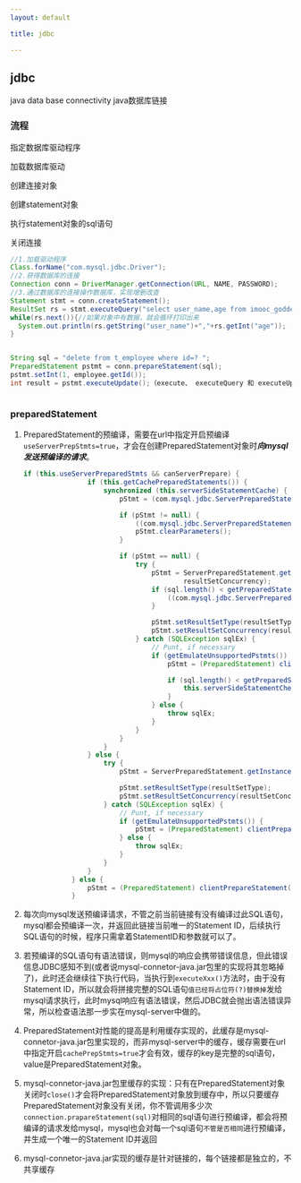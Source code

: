 ```yaml
---
layout: default

title: jdbc

---
```


## jdbc

java data base connectivity java数据库链接

### 流程

指定数据库驱动程序

加载数据库驱动

创建连接对象

创建statement对象

执行statement对象的sql语句

关闭连接

```java
//1.加载驱动程序
Class.forName("com.mysql.jdbc.Driver");
//2.获得数据库的连接
Connection conn = DriverManager.getConnection(URL, NAME, PASSWORD);
//3.通过数据库的连接操作数据库，实现增删改查
Statement stmt = conn.createStatement();
ResultSet rs = stmt.executeQuery("select user_name,age from imooc_goddess");//选择import java.sql.ResultSet;
while(rs.next()){//如果对象中有数据，就会循环打印出来
  System.out.println(rs.getString("user_name")+","+rs.getInt("age"));
}


String sql = "delete from t_employee where id=? ";
PreparedStatement pstmt = conn.prepareStatement(sql);
pstmt.setInt(1, employee.getId());
int result = pstmt.executeUpdate();（execute、 executeQuery 和 executeUpdate）



```

### preparedStatement

1. PreparedStatement的预编译，需要在url中指定开启预编译`useServerPrepStmts=true`，才会在创建PreparedStatement对象时***向mysql发送预编译的请求***。

   ```java
   if (this.useServerPreparedStmts && canServerPrepare) {
                   if (this.getCachePreparedStatements()) {
                       synchronized (this.serverSideStatementCache) {
                           pStmt = (com.mysql.jdbc.ServerPreparedStatement) this.serverSideStatementCache.remove(sql);
   
                           if (pStmt != null) {
                               ((com.mysql.jdbc.ServerPreparedStatement) pStmt).setClosed(false);
                               pStmt.clearParameters();
                           }
   
                           if (pStmt == null) {
                               try {
                                   pStmt = ServerPreparedStatement.getInstance(getMultiHostSafeProxy(), nativeSql, this.database, resultSetType,
                                           resultSetConcurrency);
                                   if (sql.length() < getPreparedStatementCacheSqlLimit()) {
                                       ((com.mysql.jdbc.ServerPreparedStatement) pStmt).isCached = true;
                                   }
   
                                   pStmt.setResultSetType(resultSetType);
                                   pStmt.setResultSetConcurrency(resultSetConcurrency);
                               } catch (SQLException sqlEx) {
                                   // Punt, if necessary
                                   if (getEmulateUnsupportedPstmts()) {
                                       pStmt = (PreparedStatement) clientPrepareStatement(nativeSql, resultSetType, resultSetConcurrency, false);
   
                                       if (sql.length() < getPreparedStatementCacheSqlLimit()) {
                                           this.serverSideStatementCheckCache.put(sql, Boolean.FALSE);
                                       }
                                   } else {
                                       throw sqlEx;
                                   }
                               }
                           }
                       }
                   } else {
                       try {
                           pStmt = ServerPreparedStatement.getInstance(getMultiHostSafeProxy(), nativeSql, this.database, resultSetType, resultSetConcurrency);
   
                           pStmt.setResultSetType(resultSetType);
                           pStmt.setResultSetConcurrency(resultSetConcurrency);
                       } catch (SQLException sqlEx) {
                           // Punt, if necessary
                           if (getEmulateUnsupportedPstmts()) {
                               pStmt = (PreparedStatement) clientPrepareStatement(nativeSql, resultSetType, resultSetConcurrency, false);
                           } else {
                               throw sqlEx;
                           }
                       }
                   }
               } else {
                   pStmt = (PreparedStatement) clientPrepareStatement(nativeSql, resultSetType, resultSetConcurrency, false);
               }
   
   ```

   

2. 每次向mysql发送预编译请求，不管之前当前链接有没有编译过此SQL语句，mysql都会预编译一次，并返回此链接当前唯一的Statement ID，后续执行SQL语句的时候，程序只需拿着StatementID和参数就可以了。

3. 若预编译的SQL语句有语法错误，则mysql的响应会携带错误信息，但此错误信息JDBC感知不到(或者说mysql-connetor-java.jar包里的实现将其忽略掉了)，此时还会继续往下执行代码，当执行到`executeXxx()`方法时，由于没有Statement ID，所以就会将拼接完整的SQL语句`值已经将占位符(?)替换掉`发给mysql请求执行，此时mysql响应有语法错误，然后JDBC就会抛出语法错误异常，所以检查语法那一步实在mysql-server中做的。

4. PreparedStatement对性能的提高是利用缓存实现的，此缓存是mysql-connetor-java.jar包里实现的，而非mysql-server中的缓存，缓存需要在url中指定开启`cachePrepStmts=true`才会有效，缓存的key是完整的sql语句，value是PreparedStatement对象。

5. mysql-connetor-java.jar包里缓存的实现：只有在PreparedStatement对象关闭时`close()`才会将PreparedStatement对象放到缓存中，所以只要缓存PreparedStatement对象没有关闭，你不管调用多少次`connection.prapareStatement(sql)`对相同的sql语句进行预编译，都会将预编译的请求发给mysql，mysql也会对每一个sql语句`不管是否相同`进行预编译，并生成一个唯一的Statement ID并返回

6. mysql-connetor-java.jar实现的缓存是针对链接的，每个链接都是独立的，不共享缓存